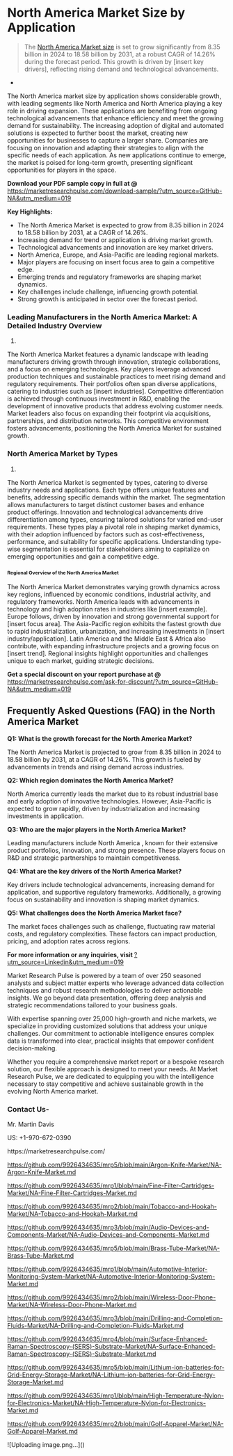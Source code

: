 <h1>North America  Market&nbsp;Size by Application</h1><blockquote><p>The <a href="https://marketresearchpulse.com/download-sample/?utm_source=GitHub-NA&amp;utm_medium=019">North America  Market size</a> is set to grow significantly from 8.35 billion in 2024 to 18.58 billion by 2031, at a robust CAGR of 14.26% during the forecast period. This growth is driven by [insert key drivers], reflecting rising demand and technological advancements.</p></blockquote><ul><li></li></ul><p>The North America  market size by application shows considerable growth, with leading segments like North America  and North America  playing a key role in driving expansion. These applications are benefiting from ongoing technological advancements that enhance efficiency and meet the growing demand for sustainability. The increasing adoption of digital and automated solutions is expected to further boost the market, creating new opportunities for businesses to capture a larger share. Companies are focusing on innovation and adapting their strategies to align with the specific needs of each application. As new applications continue to emerge, the market is poised for long-term growth, presenting significant opportunities for players in the space.</p><p><strong>Download your PDF sample copy in full at @ </strong><a href="https://marketresearchpulse.com/download-sample/?utm_source=GitHub-NA&amp;utm_medium=019">https://marketresearchpulse.com/download-sample/?utm_source=GitHub-NA&amp;utm_medium=019</a></p><p><strong>Key Highlights: </strong></p><ul><li>The North America  Market is expected to grow from 8.35 billion in 2024 to 18.58 billion by 2031, at a CAGR of 14.26%.</li><li>Increasing demand for trend or application is driving market growth.</li><li>Technological advancements and innovation are key market drivers.</li><li>North America, Europe, and Asia-Pacific are leading regional markets.</li><li>Major players are focusing on insert focus area to gain a competitive edge.</li><li>Emerging trends and regulatory frameworks are shaping market dynamics.</li><li>Key challenges include challenge, influencing growth potential.</li><li>Strong growth is anticipated in sector over the forecast period.</li></ul><h3>Leading Manufacturers in the North America  Market: A Detailed Industry Overview</h3><ol><li></li></ol><div class="flex max-w-full flex-col flex-grow"><div class="min-h-8 text-message flex w-full flex-col items-end gap-2 whitespace-normal break-words [.text-message+&amp;]:mt-5" dir="auto" data-message-author-role="assistant" data-message-id="fd8432e4-4910-450d-b182-61b7bfb0a01f" data-message-model-slug="gpt-4o"><div class="flex w-full flex-col gap-1 empty:hidden first:pt-[3px]"><div class="markdown prose w-full break-words dark:prose-invert light"><p>The North America  Market features a dynamic landscape with leading manufacturers driving growth through innovation, strategic collaborations, and a focus on emerging technologies. Key players leverage advanced production techniques and sustainable practices to meet rising demand and regulatory requirements. Their portfolios often span diverse applications, catering to industries such as [insert industries]. Competitive differentiation is achieved through continuous investment in R&amp;D, enabling the development of innovative products that address evolving customer needs. Market leaders also focus on expanding their footprint via acquisitions, partnerships, and distribution networks. This competitive environment fosters advancements, positioning the North America  Market for sustained growth.</p></div></div></div></div><h3>North America  Market by Types</h3><ol><li></li></ol><div class="flex max-w-full flex-col flex-grow"><div class="min-h-8 text-message flex w-full flex-col items-end gap-2 whitespace-normal break-words [.text-message+&amp;]:mt-5" dir="auto" data-message-author-role="assistant" data-message-id="084470be-0bb7-4664-bddf-5156b4f41249" data-message-model-slug="gpt-4o-mini"><div class="flex w-full flex-col gap-1 empty:hidden first:pt-[3px]"><div class="markdown prose w-full break-words dark:prose-invert light"><p>The North America  Market is segmented by types, catering to diverse industry needs and applications. Each type offers unique features and benefits, addressing specific demands within the market. The segmentation allows manufacturers to target distinct customer bases and enhance product offerings. Innovation and technological advancements drive differentiation among types, ensuring tailored solutions for varied end-user requirements. These types play a pivotal role in shaping market dynamics, with their adoption influenced by factors such as cost-effectiveness, performance, and suitability for specific applications. Understanding type-wise segmentation is essential for stakeholders aiming to capitalize on emerging opportunities and gain a competitive edge.</p></div></div></div></div><h3><span style="font-size: 11px;">Regional Overview of the North America  Market</span></h3><div class="flex max-w-full flex-col flex-grow"><div class="min-h-8 text-message flex w-full flex-col items-end gap-2 whitespace-normal break-words [.text-message+&amp;]:mt-5" dir="auto" data-message-author-role="assistant" data-message-id="e9038762-ce64-4e30-91c9-9bd413514231" data-message-model-slug="gpt-4o-mini"><div class="flex w-full flex-col gap-1 empty:hidden first:pt-[3px]"><div class="markdown prose w-full break-words dark:prose-invert light"><p>The North America  Market demonstrates varying growth dynamics across key regions, influenced by economic conditions, industrial activity, and regulatory frameworks. North America leads with advancements in technology and high adoption rates in industries like [insert example]. Europe follows, driven by innovation and strong governmental support for [insert focus area]. The Asia-Pacific region exhibits the fastest growth due to rapid industrialization, urbanization, and increasing investments in [insert industry/application]. Latin America and the Middle East &amp; Africa also contribute, with expanding infrastructure projects and a growing focus on [insert trend]. Regional insights highlight opportunities and challenges unique to each market, guiding strategic decisions.</p></div></div></div></div><p><strong>Get a special discount on your report purchase at @ </strong><a href="https://marketresearchpulse.com/ask-for-discount/?utm_source=GitHub-NA&amp;utm_medium=019">https://marketresearchpulse.com/ask-for-discount/?utm_source=GitHub-NA&amp;utm_medium=019</a></p><h2>Frequently Asked Questions (FAQ) in the North America  Market</h2><p><strong>Q1: What is the growth forecast for the North America  Market?</strong></p><p>The North America  Market is projected to grow from 8.35 billion in 2024 to 18.58 billion by 2031, at a CAGR of 14.26%. This growth is fueled by advancements in trends and rising demand across industries.</p><p><strong>Q2: Which region dominates the North America  Market?</strong></p><p>North America currently leads the market due to its robust industrial base and early adoption of innovative technologies. However, Asia-Pacific is expected to grow rapidly, driven by industrialization and increasing investments in application.</p><p><strong>Q3: Who are the major players in the North America  Market?</strong></p><p>Leading manufacturers include North America , known for their extensive product portfolios, innovation, and strong presence. These players focus on R&amp;D and strategic partnerships to maintain competitiveness.</p><p><strong>Q4: What are the key drivers of the North America  Market?</strong></p><p>Key drivers include technological advancements, increasing demand for application, and supportive regulatory frameworks. Additionally, a growing focus on sustainability and innovation is shaping market dynamics.</p><p><strong>Q5: What challenges does the North America  Market face?</strong></p><p>The market faces challenges such as challenge, fluctuating raw material costs, and regulatory complexities. These factors can impact production, pricing, and adoption rates across regions.</p><p><strong>For more information or any inquiries, visit&nbsp;</strong><a href="?utm_source=Linkedin&utm_medium=019">?utm_source=Linkedin&utm_medium=019</a></p><p>Market Research Pulse is powered by a team of over 250 seasoned analysts and subject matter experts who leverage advanced data collection techniques and robust research methodologies to deliver actionable insights. We go beyond data presentation, offering deep analysis and strategic recommendations tailored to your business goals.</p><p>With expertise spanning over 25,000 high-growth and niche markets, we specialize in providing customized solutions that address your unique challenges. Our commitment to actionable intelligence ensures complex data is transformed into clear, practical insights that empower confident decision-making.</p><p>Whether you require a comprehensive market report or a bespoke research solution, our flexible approach is designed to meet your needs. At Market Research Pulse, we are dedicated to equipping you with the intelligence necessary to stay competitive and achieve sustainable growth in the evolving North America  market.</p><h3><strong>Contact Us-</strong></h3><p>Mr. Martin Davis</p><p>US: +1-970-672-0390</p><p>https://marketresearchpulse.com/</p><p><a href="https://github.com/9926434635/mrp5/blob/main/Argon-Knife-Market/NA-Argon-Knife-Market.md">https://github.com/9926434635/mrp5/blob/main/Argon-Knife-Market/NA-Argon-Knife-Market.md</a></p><p><a href="https://github.com/9926434635/mrp1/blob/main/Fine-Filter-Cartridges-Market/NA-Fine-Filter-Cartridges-Market.md">https://github.com/9926434635/mrp1/blob/main/Fine-Filter-Cartridges-Market/NA-Fine-Filter-Cartridges-Market.md</a></p><p><a href="https://github.com/9926434635/mrp2/blob/main/Tobacco-and-Hookah-Market/NA-Tobacco-and-Hookah-Market.md">https://github.com/9926434635/mrp2/blob/main/Tobacco-and-Hookah-Market/NA-Tobacco-and-Hookah-Market.md</a></p><p><a href="https://github.com/9926434635/mrp3/blob/main/Audio-Devices-and-Components-Market/NA-Audio-Devices-and-Components-Market.md">https://github.com/9926434635/mrp3/blob/main/Audio-Devices-and-Components-Market/NA-Audio-Devices-and-Components-Market.md</a></p><p><a href="https://github.com/9926434635/mrp5/blob/main/Brass-Tube-Market/NA-Brass-Tube-Market.md">https://github.com/9926434635/mrp5/blob/main/Brass-Tube-Market/NA-Brass-Tube-Market.md</a></p><p><a href="https://github.com/9926434635/mrp1/blob/main/Automotive-Interior-Monitoring-System-Market/NA-Automotive-Interior-Monitoring-System-Market.md">https://github.com/9926434635/mrp1/blob/main/Automotive-Interior-Monitoring-System-Market/NA-Automotive-Interior-Monitoring-System-Market.md</a></p><p><a href="https://github.com/9926434635/mrp2/blob/main/Wireless-Door-Phone-Market/NA-Wireless-Door-Phone-Market.md">https://github.com/9926434635/mrp2/blob/main/Wireless-Door-Phone-Market/NA-Wireless-Door-Phone-Market.md</a></p><p><a href="https://github.com/9926434635/mrp3/blob/main/Drilling-and-Completion-Fluids-Market/NA-Drilling-and-Completion-Fluids-Market.md">https://github.com/9926434635/mrp3/blob/main/Drilling-and-Completion-Fluids-Market/NA-Drilling-and-Completion-Fluids-Market.md</a></p><p><a href="https://github.com/9926434635/mrp4/blob/main/Surface-Enhanced-Raman-Spectroscopy-(SERS)-Substrate-Market/NA-Surface-Enhanced-Raman-Spectroscopy-(SERS)-Substrate-Market.md">https://github.com/9926434635/mrp4/blob/main/Surface-Enhanced-Raman-Spectroscopy-(SERS)-Substrate-Market/NA-Surface-Enhanced-Raman-Spectroscopy-(SERS)-Substrate-Market.md</a></p><p><a href="https://github.com/9926434635/mrp5/blob/main/Lithium-ion-batteries-for-Grid-Energy-Storage-Market/NA-Lithium-ion-batteries-for-Grid-Energy-Storage-Market.md">https://github.com/9926434635/mrp5/blob/main/Lithium-ion-batteries-for-Grid-Energy-Storage-Market/NA-Lithium-ion-batteries-for-Grid-Energy-Storage-Market.md</a></p><p><a href="https://github.com/9926434635/mrp1/blob/main/High-Temperature-Nylon-for-Electronics-Market/NA-High-Temperature-Nylon-for-Electronics-Market.md">https://github.com/9926434635/mrp1/blob/main/High-Temperature-Nylon-for-Electronics-Market/NA-High-Temperature-Nylon-for-Electronics-Market.md</a></p><p><a href="https://github.com/9926434635/mrp2/blob/main/Golf-Apparel-Market/NA-Golf-Apparel-Market.md">https://github.com/9926434635/mrp2/blob/main/Golf-Apparel-Market/NA-Golf-Apparel-Market.md</a></p>
![Uploading image.png…]()
